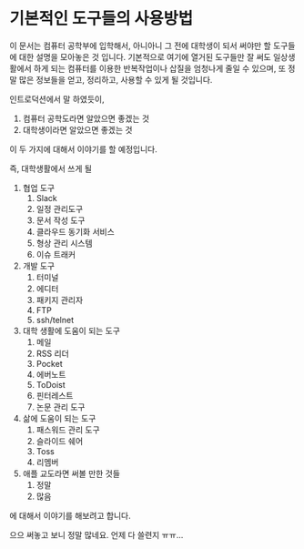 # 기본적인 도구들의 사용방법

이 문서는 컴퓨터 공학부에 입학해서, 아니아니 그 전에 대학생이 되서 써야만 할 도구들에 대한 설명을 모아놓은 것 입니다. 기본적으로 여기에 열거된 도구들만 잘 써도 일상생활에서 하게 되는 컴퓨터를 이용한 반복작업이나 삽질을 엄청나게 줄일 수 있으며, 또 정말 많은 정보들을 얻고, 정리하고, 사용할 수 있게 될 것입니다.

인트로덕션에서 말 하였듯이,

1. 컴퓨터 공학도라면 알았으면 좋겠는 것
2. 대학생이라면 알았으면 좋겠는 것



이 두 가지에 대해서 이야기를 할 예정입니다.

즉, 대학생활에서 쓰게 될

1. 협업 도구
   1. Slack
   2. 일정 관리도구
   3. 문서 작성 도구
   4. 클라우드 동기화 서비스
   5. 형상 관리 시스템
   6. 이슈 트래커
2. 개발 도구
   1. 터미널
   2. 에디터
   3. 패키지 관리자
   4. FTP
   5. ssh/telnet
3. 대학 생활에 도움이 되는 도구
   1. 메일
   2. RSS 리더
   3. Pocket
   4. 에버노트
   5. ToDoist
   6. 핀터레스트
   7. 논문 관리 도구
4. 삶에 도움이 되는 도구
   1. 패스워드 관리 도구
   2. 슬라이드 쉐어
   3. Toss
   4. 리멤버
5. 애플 교도라면 써볼 만한 것들
   1. 정말
   2. 많음

에 대해서 이야기를 해보려고 합니다. 

으으 써놓고 보니 정말 많네요. 언제 다 쓸련지 ㅠㅠ...